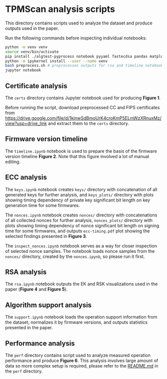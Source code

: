 # TPMScan analysis scripts

This directory contains scripts used to analyze the dataset and produce outputs used in the paper.

Run the following commands before inspecting individual notebooks:

```bash
python -m venv venv
source venv/bin/activate
pip install ./algtest-pyprocess notebook pyyaml fastecdsa pandas matplotlib ipykernel booltest
python -m ipykernel install --user --name venv
bash preprocess.sh # preprocesses outputs for rsa and timeline notebooks
jupyter notebook
```

## Certificate analysis

The `certs` directory contains Jupyter notebook used for producing **Figure 1**.

Before running the script, download preprocessed CC and FIPS certificates from https://drive.google.com/file/d/1kjnwSdBmoUrK4croKmP5ELmWzXRnuxMz/view?usp=drive_link and extract them to the `certs` directory.

## Firmware version timeline

The `timeline.ipynb` notebook is used to prepare the basis of the firmware version timeline **Figure 2**. Note that this figure involved a lot of manual editing.

## ECC analysis

The `keys.ipynb` notebook creates `keys/` directory with concatenation of all generated keys for further analysis, and `keys_plots/` directory with plots showing timing dependency of private key significant bit length on key generation time for some firmwares.

The `nonces.ipynb` notebook creates `nonces/` directory with concatenations of all collected nonces for further analysis, `nonces_plots/` directory with plots showing timing dependency of nonce significant bit length on signing time for some firmwares, and outputs `ecc-timing.pdf` plot showing the selected findings presented in **Figure 3**.

The `inspect_nonces.ipynb` notebook serves as a way for closer inspection of selected nonce samples. The notebook loads nonce samples from the `nonces/` directory, created by the `nonces.ipynb`, so please run it first.

## RSA analysis

The `rsa.ipynb` notebook outputs the EK and RSK visualizations used in the paper (**Figure 4** and **Figure 5**).

## Algorithm support analysis

The `support.ipynb` notebook loads the operation support information from the dataset, normalizes it by firmware versions, and outputs statistics presented in the paper.

## Performance analysis

The `perf` directory contains script used to analyze measured operation performance and produce **Figure 6**. This analysis involves large amount of data so more complex setup is required, please refer to the [README.md](perf/README.md) in the `perf` directory.
